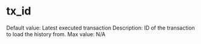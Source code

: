 # tx_id

Default value: Latest executed transaction
Description: ID of the transaction to load the history from.
Max value: N/A